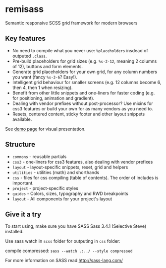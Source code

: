 remisass
========

Semantic responsive SCSS grid framework for modern browsers


Key features
------------
- No need to compile what you never use: `%placeholders` insdead of outputed `.class`.
- Pre-build placeholders for grid sizes (e.g. `%s-2-12`, meaning 2 columns of 12), buttons and form elements.
- Generate grid placeholders for your own grid, for any column numbers you want (fancy `%s-3-6`? Easy!).
- Intelligent grid behaviour for smaller screens (e.g. 12 columns become 6, then 4, then 1 when resizing).
- Benefit from other little snippets and one-liners for faster coding (e.g. for positioning, animation and gradient).
- Dealing with vendor prefixes without post-processor? Use mixins for css3 features or build your own for as many vendors as you need to.
- Resets, centered content, sticky footer and other layout snippets available.

See <a href="http://work.wellagain.lt/remisass/">demo page</a> for visual presentation.

Structure
---------
- `commons` - reusable partials
 - `css3` -  one-liners for css3 features, also dealing with vendor prefixes
 - `layout` - layout-specific snippets, reset, grid and helpers
 - `utilities` - utilities (math) and shorthands
- `css` -  files for css compiling (table of contents). The order of includes is important.
- `project` - project-specific styles
 - `guides` - Colors, sizes, typography and RWD breakpoints
 - `layout` - All components for your project's layout


Give it a try
---------------
To start using, make sure you have SASS Sass 3.4.1 (Selective Steve) installed.

Use sass watch in `scss` folder for outputing in `css` folder:

compile compressed:
`sass --watch .:../ --style compressed`

For more information on SASS read http://sass-lang.com/
